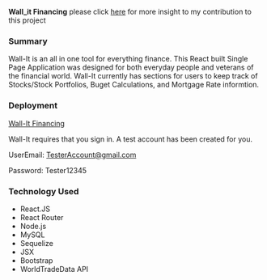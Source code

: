 **Wall_it Financing** 
 please click [here](https://github.com/EMalley/wall-it/graphs/contributors) for more insight to my contribution to this project 

### Summary

  Wall-It is an all in one tool for everything finance. This React built Single Page Application was designed for both everyday people and veterans of the financial world. Wall-It currently has sections for users to keep track of Stocks/Stock Portfolios, Buget Calculations, and Mortgage Rate informtion.
  
### Deployment
[Wall-It Financing](https://sheltered-mesa-24365.herokuapp.com/)

Wall-It requires that you sign in. A test account has been created for you.

 UserEmail: TesterAccount@gmail.com
 
 Password: Tester12345

### Technology Used
* React.JS
* React Router
* Node.js
* MySQL
* Sequelize
* JSX
* Bootstrap
* WorldTradeData API

